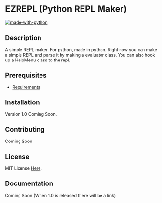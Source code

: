 # EZREPL (Python REPL Maker)
[![made-with-python](https://img.shields.io/badge/Made%20with-Python-1f425f.svg)](https://www.python.org/)
## Description
A simple REPL maker. For python, made in python. Right now you can make a simple REPL and parse it by making a evaluator class. You can also hook up a HelpMenu class to the repl.

## Prerequisites
* [Requirements](requirements.txt)

## Installation
Version 1.0 Coming Soon.

## Contributing
Coming Soon

## License
MIT License [Here](LICENSE).

## Documentation
Coming Soon (When 1.0 is released there will be a link)
